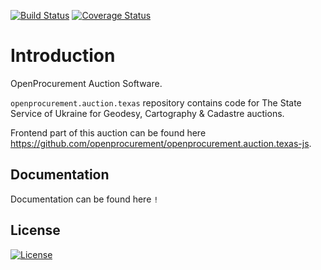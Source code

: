 [![Build Status](https://travis-ci.org/openprocurement/openprocurement.auction.gong.svg?branch=eauctions-sandbox)](https://travis-ci.org/openprocurement/openprocurement.auction.gong)
[![Coverage Status](https://coveralls.io/repos/github/openprocurement/openprocurement.auction.gong/badge.svg?branch=eauctions-sandbox)](https://coveralls.io/github/openprocurement/openprocurement.auction.gong?branch=eauctions-sandbox)

# Introduction

OpenProcurement Auction Software.

`openprocurement.auction.texas` repository contains code for The State Service of Ukraine for Geodesy, Cartography & Cadastre auctions.

Frontend part of this auction can be found here https://github.com/openprocurement/openprocurement.auction.texas-js.

## Documentation

Documentation can be found here `!`

## License

[![License](https://img.shields.io/badge/License-Apache%202.0-blue.svg)](https://github.com/openprocurement/openprocurement.auction.texas/blob/master/LICENSE.txt)
